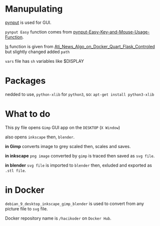 # Manupulating

[pynput](https://pypi.org/project/pynput/) is used for GUI.

`pynput Easy` function comes from [pynput-Easy-Key-and-Mouse-Usage-Function](https://github.com/inceabdullah/pynput-Easy-Key-and-Mouse-Usage-Function).

[ls](ls.py) function is given from [Ati_News_Algo_on_Docker_Quart_Flask_Controled](https://github.com/inceabdullah/Haber-Tellali-3th-Wave-News-Service/blob/master/aws-fargate-docker-container/flask%2B/Ati_News_Algo_on_Docker_Quart_Flask_Controled/quart_flask/app.py) but slightly changed added `path`

`vars` file has `sh` variables like $DISPLAY 

# Packages

nedded to use, `python-xlib` for `python3`, so: `apt-get install python3-xlib`

# What to do

This py file opens `Gimp` GUI app on the `DESKTOP` (`X Window`)

also opens `inkscape` then, `blender`.

**in Gimp** converts image to grey scaled then, scales and saves. 

**in inkscape** `png image` converted by `gimp` is traced then saved as `svg file`.

**in blender** `svg file` is imported to `blender` then, exluded and exported as `.stl file`.




# in Docker


`debian_9_desktop_inkscape_gimp_blender` is used to convert from any picture file to `svg` file.

Docker repository name is `/hacikoder` on `Docker Hub`.